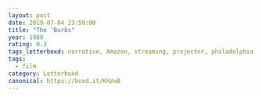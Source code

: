 ```yaml
---
layout: post 
date: 2019-07-04 23:59:00
title: "The 'Burbs"
year: 1989
rating: 0.3
tags_letterboxd: narrative, Amazon, streaming, projector, philadelphia, leah
tags:
  - film
category: Letterboxd
canonical: https://boxd.it/KHzwB
---
```

